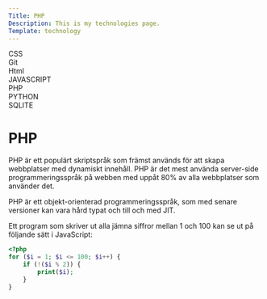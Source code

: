 ```yaml
---
Title: PHP
Description: This is my technologies page.
Template: technology
---
```


<div class = "kurserna" >
    <div class = "kurserna_pa_sidan" onclick="location.href='%base_url%/Technology/css'">CSS</div>
    <div class = "kurserna_pa_sidan" onclick="location.href='%base_url%/Technology/git'">Git</div>
    <div class = "kurserna_pa_sidan" onclick="location.href='%base_url%/Technology/html'">Html</div>
    <div class = "kurserna_pa_sidan" onclick="location.href='%base_url%/Technology/javascript'">JAVASCRIPT</div>
    <div class = "kurserna_pa_sidan" onclick="location.href='%base_url%/Technology/php'">PHP</div>
    <div class = "kurserna_pa_sidan" onclick="location.href='%base_url%/Technology/python'">PYTHON</div>
    <div class = "kurserna_pa_sidan" onclick="location.href='%base_url%/Technology/sqlite'">SQLITE</div>
</div>
<div class = "sidan">

<h1>PHP</h1>

PHP är ett populärt skriptspråk som främst används för att skapa webbplatser med dynamiskt innehåll. PHP är det mest använda server-side programmeringsspråk på webben med uppåt 80% av alla webbplatser som använder det.

PHP är ett objekt-orienterad programmeringsspråk, som med senare versioner kan vara hård typat och till och med JIT.

Ett program som skriver ut alla jämna siffror mellan 1 och 100 kan se ut på följande sätt i JavaScript:

```php
<?php
for ($i = 1; $i <= 100; $i++) {
    if (!($i % 2)) {
        print($i);
    }
}
```
</div>
